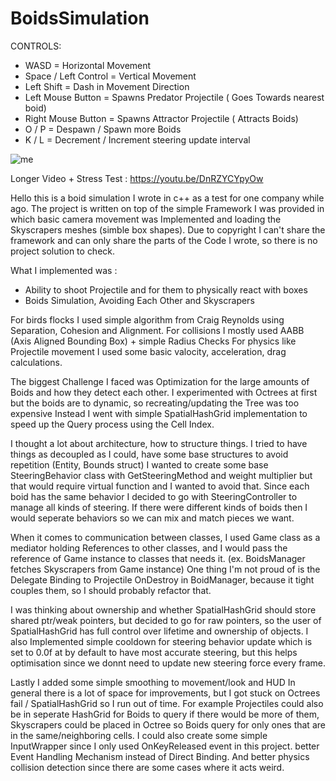 # BoidsSimulation

CONTROLS:

- WASD = Horizontal Movement 
- Space / Left Control = Vertical Movement
- Left Shift = Dash in Movement Direction
- Left Mouse Button = Spawns Predator Projectile ( Goes Towards nearest boid)
- Right Mouse Button = Spawns Attractor Projectile ( Attracts Boids)
- O / P = Despawn / Spawn more Boids
- K / L = Decrement / Increment steering update interval

![me](https://github.com/VeryHotShark/BoidsSimulation/blob/main/BoidsGif.gif)

Longer Video + Stress Test : https://youtu.be/DnRZYCYpyOw

Hello this is a boid simulation I wrote in c++ as a test for one company while ago. 
The project is written on top of the simple Framework I was provided in which basic camera movement was Implemented and loading the Skyscrapers meshes (simble box shapes).
Due to copyright I can't share the framework and can only share the parts of the Code I wrote, so there is no project solution to check.

What I implemented was :
- Ability to shoot Projectile and for them to physically react with boxes 
- Boids Simulation, Avoiding Each Other and Skyscrapers

For birds flocks I used simple algorithm from Craig Reynolds using Separation, Cohesion and Alignment.
For collisions I mostly used AABB (Axis Aligned Bounding Box) + simple Radius Checks
For physics like Projectile movement I used some basic valocity, acceleration, drag calculations.

The biggest Challenge I faced was Optimization for the large amounts of Boids and how they detect each other.
I experimented with Octrees at first but the boids are to dynamic, so recreating/updating the Tree was too expensive
Instead I went with simple SpatialHashGrid implementation to speed up the Query process using the Cell Index.

I thought a lot about architecture, how to structure things. I tried to have things as decoupled as I could, have some base structures to avoid repetition (Entity, Bounds struct)
I wanted to create some base SteeringBehavior class with GetSteeringMethod and weight multiplier but that would require virtual function and I wanted to avoid that. 
Since each boid has the same behavior I decided to go with SteeringController to manage all kinds of steering. If there were different kinds of boids then I would seperate behaviors so we can mix and match pieces we want.

When it comes to communication between classes, I used Game class as a mediator holding References to other classes, and I would pass the reference of Game instance to classes that needs it. (ex. BoidsManager fetches Skyscrapers from Game instance)
One thing I'm not proud of is the Delegate Binding to Projectile OnDestroy in BoidManager, because it tight couples them, so I should probably refactor that.

I was thinking about ownership and whether SpatialHashGrid should store shared ptr/weak pointers, but decided to go for raw pointers, so the user of SpatialHashGrid has full control over lifetime and ownership of objects.
I also Implemented simple cooldown for steering behavior update which is set to 0.0f at by default to have most accurate steering, but this helps optimisation since we donnt need to update new steering force every frame.

Lastly I added some simple smoothing to movement/look and HUD
In general there is a lot of space for improvements, but I got stuck on Octrees fail / SpatialHashGrid so I run out of time. 
For example Projectiles could also be in seperate HashGrid for Boids to query if there would be more of them, Skyscrapers could be placed in Octree so Boids query for only ones that are in the same/neighboring cells.
I could also create some simple InputWrapper since I only used OnKeyReleased event in this project. better Event Handling Mechanism instead of Direct Binding. And better physics collision detection since there are some cases where it acts weird.
